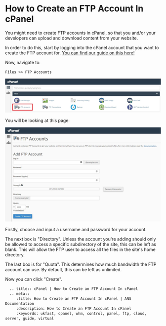 # How to Create an FTP Account In cPanel

You might need to create FTP accounts in cPanel, so that you and/or your developers can upload and download content from your website.

In order to do this, start by logging into the cPanel account that you want to create the FTP account for. [You can find our guide on this here!](/operatingsystems/linux/controlpanels/cpanel_connect)

Now, navigate to:

```none
Files >> FTP Accounts
```

![FTP Accounts](files/ftp_accounts_button.JPG)

You will be looking at this page:

![FTP Accpunt Page](files/ftp_accounts_page.JPG)

Firstly, choose and input a username and password for your account.

The next box is "Directory". Unless the account you're adding should only be allowed to access a specific subdirectory of the site, this can be left as blank. This will allow the FTP user to access all the files in the site's home directory.

The last box is for "Quota". This determines how much bandwidth the FTP account can use. By default, this can be left as unlimited.

Now you can click "Create".

```eval_rst
  .. title:: cPanel | How to Create an FTP Account In cPanel
  .. meta::
     :title: How to Create an FTP Account In cPanel | ANS Documentation
     :description: How to Create an FTP Account In cPanel
     :keywords: ukfast, cpanel, whm, control, panel, ftp, cloud, server, guide, virtual
```

